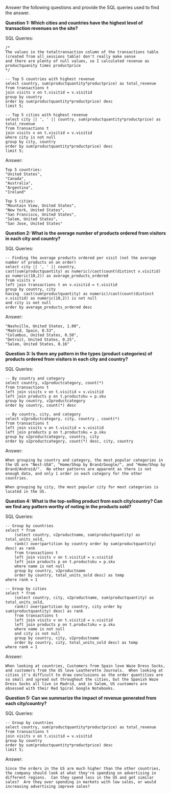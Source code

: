 Answer the following questions and provide the SQL queries used to find the answer.

    
**Question 1: Which cities and countries have the highest level of transaction revenues on the site?**


SQL Queries:  

    /* 
    The values in the totaltransaction column of the transactions table (created from all_sessions table) don't really make sense
    and there are plenty of null values, so I calculated revenue as productquanity times productprice
    */

    -- Top 5 countries with highest revenue
    select country, sum(productquantity*productprice) as total_revenue
    from transactions t
    join visits v on t.visitid = v.visitid
    group by country
    order by sum(productquantity*productprice) desc
    limit 5;

    -- Top 5 cities with highest revenue
    select city || ', ' || country, sum(productquantity*productprice) as total_revenue
    from transactions t
    join visits v on t.visitid = v.visitid
    where city is not null
    group by city, country
    order by sum(productquantity*productprice) desc
    limit 5;



Answer: 
```
Top 5 countries:
"United States", 
"Canada", 
"Australia", 
"Argentina", 
"Ireland"

Top 5 cities: 
"Mountain View, United States", 
"New York, United States", 
"San Francisco, United States", 
"Salem, United States", 
"San Jose, United States"
````





**Question 2: What is the average number of products ordered from visitors in each city and country?**


SQL Queries:

    -- Finding the average products ordered per visit (not the average number of products on an order)
    select city || ', ' || country, 
    cast(sum(productquantity) as numeric)/cast(count(distinct v.visitid) as numeric(10,2)) as average_products_ordered
    from visits v
    left join transactions t on v.visitid = t.visitid
    group by country, city
    having  cast(sum(productquantity) as numeric)/cast(count(distinct v.visitid) as numeric(10,2)) is not null
    and city is not null
    order by average_products_ordered desc




Answer:

```Top 5 cities, average number of products ordered per visit: 
"Nashville, United States, 1.00", 
"Madrid, Spain,	0.53", 
"Columbus, United States, 0.50", 
"Detroit, United States, 0.25", 
"Salem, United States, 0.16"
```







**Question 3: Is there any pattern in the types (product categories) of products ordered from visitors in each city and country?**


SQL Queries:

    -- By country and category
    select country, v2productcategory, count(*)
    from transactions t
    left join visits v on t.visitid = v.visitid
    left join products p on t.productsku = p.sku
    group by country, v2productcategory
    order by country, count(*) desc

    -- By country, city, and category
    select v2productcategory, city, country , count(*)
    from transactions t
    left join visits v on t.visitid = v.visitid
    left join products p on t.productsku = p.sku
    group by v2productcategory, country, city
    order by v2productcategory, count(*) desc, city, country


Answer:
```
When grouping by country and category, the most popular categories in the US are "Nest-USA", "Home/Shop by Brand/Google/", and "Home/Shop by Brand/Android/".  No other patterns are apparent as there is not enough data, and only 1 order in each category for the other countries.

When grouping by city, the most popular city for most categories is located in the US.
```





**Question 4: What is the top-selling product from each city/country? Can we find any pattern worthy of noting in the products sold?**


SQL Queries:

    -- Group by countries
    select * from
        (select country, v2productname, sum(productquantity) as total_units_sold,
        rank() over(partition by country order by sum(productquantity) desc) as rank
        from transactions t
        left join visits v on t.visitid = v.visitid
        left join products p on t.productsku = p.sku
        where name is not null
        group by country, v2productname
        order by country, total_units_sold desc) as temp
    where rank = 1

    -- Group by cities
    select * from
        (select country, city, v2productname, sum(productquantity) as total_units_sold,
        rank() over(partition by country, city order by sum(productquantity) desc) as rank
        from transactions t
        left join visits v on t.visitid = v.visitid
        left join products p on t.productsku = p.sku
        where name is not null
        and city is not null
        group by country, city, v2productname
        order by country, city, total_units_sold desc) as temp
    where rank = 1

Answer: 
```
When looking at countries, Customers from Spain love Waze Dress Socks, and customers from the US love Leatherette Journals.  When looking at cities it's difficult to draw conclusions as the order quantities are so small and spread out throughout the cities, but the Spanish Waze Dress Socks all live in Madrid, and in Salem, US customers are obsessed with their Red Spiral Google Notebooks.
```





**Question 5: Can we summarize the impact of revenue generated from each city/country?**

SQL Queries:

    -- Group by countries
    select country, sum(productquantity*productprice) as total_revenue
    from transactions t
    join visits v on t.visitid = v.visitid
    group by country
    order by sum(productquantity*productprice) desc
    limit 5;

Answer: 
```
Since the orders in the US are much higher than the other countries, the company should look at what they're spending on advertising in different regions.  Can they spend less in the US and get similar sales?  Are they over spending in markets with low sales, or would increasing advertising improve sales?
```







